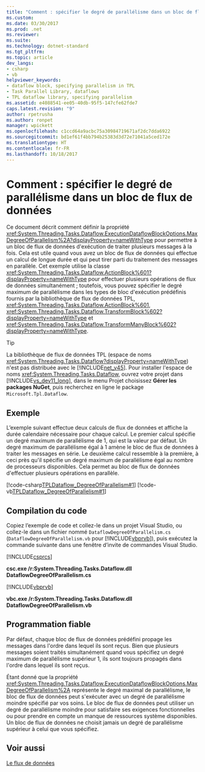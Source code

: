 ```yaml
---
title: "Comment : spécifier le degré de parallélisme dans un bloc de flux de données"
ms.custom: 
ms.date: 03/30/2017
ms.prod: .net
ms.reviewer: 
ms.suite: 
ms.technology: dotnet-standard
ms.tgt_pltfrm: 
ms.topic: article
dev_langs:
- csharp
- vb
helpviewer_keywords:
- dataflow block, specifying parallelism in TPL
- Task Parallel Library, dataflows
- TPL dataflow library, specifying parallelism
ms.assetid: e4088541-ee05-40db-95f5-147cfe62fde7
caps.latest.revision: "9"
author: rpetrusha
ms.author: ronpet
manager: wpickett
ms.openlocfilehash: c1ccd64a9acbc75a30984719671af2dc7dda6922
ms.sourcegitcommit: bd1ef61f4bb794b25383d3d72e71041a5ced172e
ms.translationtype: HT
ms.contentlocale: fr-FR
ms.lasthandoff: 10/18/2017
---
```

# <a name="how-to-specify-the-degree-of-parallelism-in-a-dataflow-block"></a>Comment : spécifier le degré de parallélisme dans un bloc de flux de données
Ce document décrit comment définir la propriété <xref:System.Threading.Tasks.Dataflow.ExecutionDataflowBlockOptions.MaxDegreeOfParallelism%2A?displayProperty=nameWithType> pour permettre à un bloc de flux de données d'exécution de traiter plusieurs messages à la fois. Cela est utile quand vous avez un bloc de flux de données qui effectue un calcul de longue durée et qui peut tirer parti du traitement des messages en parallèle. Cet exemple utilise la classe <xref:System.Threading.Tasks.Dataflow.ActionBlock%601?displayProperty=nameWithType> pour effectuer plusieurs opérations de flux de données simultanément ; toutefois, vous pouvez spécifier le degré maximum de parallélisme dans les types de bloc d'exécution prédéfinis fournis par la bibliothèque de flux de données TPL, <xref:System.Threading.Tasks.Dataflow.ActionBlock%601>, <xref:System.Threading.Tasks.Dataflow.TransformBlock%602?displayProperty=nameWithType> et <xref:System.Threading.Tasks.Dataflow.TransformManyBlock%602?displayProperty=nameWithType>.  
  
> [!TIP]
>  La bibliothèque de flux de données TPL (espace de noms <xref:System.Threading.Tasks.Dataflow?displayProperty=nameWithType>) n'est pas distribuée avec le [!INCLUDE[net_v45](../../../includes/net-v45-md.md)]. Pour installer l'espace de noms <xref:System.Threading.Tasks.Dataflow>, ouvrez votre projet dans [!INCLUDE[vs_dev11_long](../../../includes/vs-dev11-long-md.md)], dans le menu Projet choisissez **Gérer les packages NuGet**, puis recherchez en ligne le package `Microsoft.Tpl.Dataflow`.  
  
## <a name="example"></a>Exemple  
 L’exemple suivant effectue deux calculs de flux de données et affiche la durée calendaire nécessaire pour chaque calcul. Le premier calcul spécifie un degré maximum de parallélisme de 1, qui est la valeur par défaut. Un degré maximum de parallélisme égal à 1 amène le bloc de flux de données à traiter les messages en série. Le deuxième calcul ressemble à la première, à ceci près qu'il spécifie un degré maximum de parallélisme égal au nombre de processeurs disponibles. Cela permet au bloc de flux de données d'effectuer plusieurs opérations en parallèle.  
  
 [!code-csharp[TPLDataflow_DegreeOfParallelism#1](../../../samples/snippets/csharp/VS_Snippets_Misc/tpldataflow_degreeofparallelism/cs/dataflowdegreeofparallelism.cs#1)]
 [!code-vb[TPLDataflow_DegreeOfParallelism#1](../../../samples/snippets/visualbasic/VS_Snippets_Misc/tpldataflow_degreeofparallelism/vb/dataflowdegreeofparallelism.vb#1)]  
  
## <a name="compiling-the-code"></a>Compilation du code  
 Copiez l’exemple de code et collez-le dans un projet Visual Studio, ou collez-le dans un fichier nommé `DataflowDegreeOfParallelism.cs` (`DataflowDegreeOfParallelism.vb` pour [!INCLUDE[vbprvb](../../../includes/vbprvb-md.md)]), puis exécutez la commande suivante dans une fenêtre d’invite de commandes Visual Studio.  
  
 [!INCLUDE[csprcs](../../../includes/csprcs-md.md)]  
  
 **csc.exe /r:System.Threading.Tasks.Dataflow.dll DataflowDegreeOfParallelism.cs**  
  
 [!INCLUDE[vbprvb](../../../includes/vbprvb-md.md)]  
  
 **vbc.exe /r:System.Threading.Tasks.Dataflow.dll DataflowDegreeOfParallelism.vb**  
  
## <a name="robust-programming"></a>Programmation fiable  
 Par défaut, chaque bloc de flux de données prédéfini propage les messages dans l'ordre dans lequel ils sont reçus.  Bien que plusieurs messages soient traités simultanément quand vous spécifiez un degré maximum de parallélisme supérieur 1, ils sont toujours propagés dans l'ordre dans lequel ils sont reçus.  
  
 Étant donné que la propriété <xref:System.Threading.Tasks.Dataflow.ExecutionDataflowBlockOptions.MaxDegreeOfParallelism%2A> représente le degré maximal de parallélisme, le bloc de flux de données peut s'exécuter avec un degré de parallélisme moindre spécifié par vos soins. Le bloc de flux de données peut utiliser un degré de parallélisme moindre pour satisfaire ses exigences fonctionnelles ou pour prendre en compte un manque de ressources système disponibles. Un bloc de flux de données ne choisit jamais un degré de parallélisme supérieur à celui que vous spécifiez.  
  
## <a name="see-also"></a>Voir aussi  
 [Le flux de données](../../../docs/standard/parallel-programming/dataflow-task-parallel-library.md)
